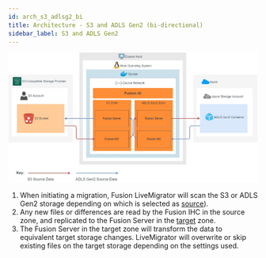 ```yaml
---
id: arch_s3_adlsg2_bi
title: Architecture - S3 and ADLS Gen2 (bi-directional)
sidebar_label: S3 and ADLS Gen2
---
```


![Architecture: S3 and ADLS Gen2](/img/arch_s3_adlsg2_bi.jpg)

1. When initiating a migration, Fusion LiveMigrator will scan the S3 or ADLS Gen2 storage depending on which is selected as [source](../../glossary/s.md#source)).
1. Any new files or differences are read by the Fusion IHC in the source zone, and replicated to the Fusion Server in the [target](../../glossary/t.md#target) zone.
1. The Fusion Server in the target zone will transform the data to equivalent target storage changes. LiveMigrator will overwrite or skip existing files on the target storage depending on the settings used.
